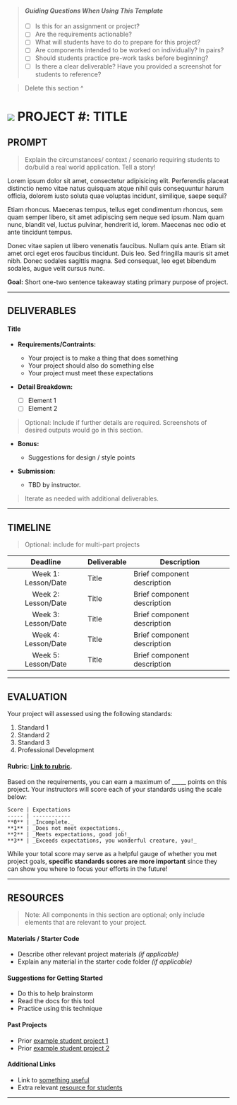 > #### *Guiding Questions When Using This Template*
>
> - [ ] Is this for an assignment or project?
> - [ ] Are the requirements actionable?
> - [ ] What will students have to do to prepare for this project?
> - [ ] Are components intended to be worked on individually? In pairs?
> - [ ] Should students practice pre-work tasks before beginning?
> - [ ] Is there a clear deliverable? Have you provided a screenshot for students to reference?

> Delete this section ^

# ![](https://ga-dash.s3.amazonaws.com/production/assets/logo-9f88ae6c9c3871690e33280fcf557f33.png) PROJECT #: TITLE

## PROMPT
> Explain the circumstances/ context / scenario requiring students to do/build a real world application. Tell a story!

Lorem ipsum dolor sit amet, consectetur adipisicing elit. Perferendis placeat distinctio nemo vitae natus quisquam atque nihil quis consequuntur harum officia, dolorem iusto soluta quae voluptas incidunt, similique, saepe sequi?

Etiam rhoncus. Maecenas tempus, tellus eget condimentum rhoncus, sem quam semper libero, sit amet adipiscing sem neque sed ipsum. Nam quam nunc, blandit vel, luctus pulvinar, hendrerit id, lorem. Maecenas nec odio et ante tincidunt tempus.

Donec vitae sapien ut libero venenatis faucibus. Nullam quis ante. Etiam sit amet orci eget eros faucibus tincidunt. Duis leo. Sed fringilla mauris sit amet nibh. Donec sodales sagittis magna. Sed consequat, leo eget bibendum sodales, augue velit cursus nunc. 

**Goal:** Short one-two sentence takeaway stating primary purpose of project.

---

## DELIVERABLES

#### Title
- **Requirements/Contraints:**
  - Your project is to make a thing that does something
  - Your project should also do something else
  - Your project must meet these expectations

- **Detail Breakdown:**
  - [ ] Element 1
  - [ ] Element 2

> Optional: Include if further details are required. Screenshots of desired outputs would go in this section.

- **Bonus:**
  - Suggestions for design / style points

- **Submission:**	
  - TBD by instructor.

> Iterate as needed with additional deliverables.

---

## TIMELINE
> Optional: include for multi-part projects

| Deadline | Deliverable| Description |
|:-:|---|---|
| Week 1: Lesson/Date | Title  | Brief component description   |
| Week 2: Lesson/Date | Title  | Brief component description   |
| Week 3: Lesson/Date | Title  | Brief component description   |
| Week 4: Lesson/Date | Title  | Brief component description   |
| Week 5: Lesson/Date | Title  | Brief component description   |

---

## EVALUATION

Your project will assessed using the following standards:

1. Standard 1
2. Standard 2
3. Standard 3
4. Professional Development

#### Rubric: [Link to rubric](#). 

Based on the requirements, you can earn a maximum of _____ points on this project. Your instructors will score each of your standards using the scale below:

    Score | Expectations
    ----- | ------------
    **0** | _Incomplete._
    **1** | _Does not meet expectations._
    **2** | _Meets expectations, good job!_
    **3** | _Exceeds expectations, you wonderful creature, you!_

While your total score may serve as a helpful gauge of whether you met project goals,  __specific standards scores are more important__ since they can show you where to focus your efforts in the future!

---

## RESOURCES

> Note: All components in this section are optional; only include elements that are relevant to your project.

#### Materials / Starter Code 
- Describe other relevant project materials *(if applicable)*
- Explain any material in the starter code folder *(if applicable)*

#### Suggestions for Getting Started 
- Do this to help brainstorm
- Read the docs for this tool
- Practice using this technique

#### Past Projects
- Prior [example student project 1](#)
- Prior [example student project 2](#)

#### Additional Links
- Link to [something useful](#)
- Extra relevant [resource for students](#)

---
